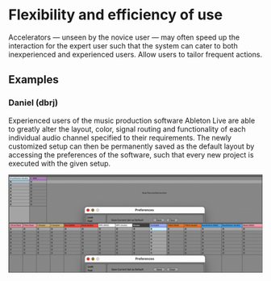 # Flexibility and efficiency of use

Accelerators — unseen by the novice user — may often speed up the interaction for the expert user such that the system can cater to both inexperienced and experienced users. Allow users to tailor frequent actions.

## Examples

### Daniel (dbrj)

Experienced users of the music production software Ableton Live are able to greatly alter the layout, color, signal routing and functionality of each individual audio channel specified to their requirements. The newly customized setup can then be permanently saved as the default layout by accessing the preferences of the software, such that every new project is executed with the given setup.

![](images/dbrj-ableton-flexibility.png)
